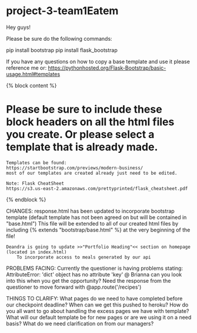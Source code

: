 # project-3-team1Eatem

Hey guys!

Please be sure do the following commands:

pip install bootstrap
pip install flask_bootstrap

If you have any questions on how to copy a base template and use it please reference me or: https://pythonhosted.org/Flask-Bootstrap/basic-usage.html#templates


{% block content %}
    <h1> Please be sure to include these block headers on all the html files you create. Or please select a template that is already made. </h1>


    Templates can be found:
    https://startbootstrap.com/previews/modern-business/
    most of our templates are created already just need to be edited.

    Note: Flask CheatSheet
    https://s3.us-east-2.amazonaws.com/prettyprinted/flask_cheatsheet.pdf


{% endblock %}


CHANGES:
    response.html has been updated to incorporate bootstrap template (default template has not been agreed on but will be contained in "base.html")
    This file will be extended to all of our created html files by including {% extends "bootstrap/base.html" %} at the very beginning of the file!

    Deandra is going to update >>"Portfolio Heading"<< section on homepage (located in index.html)
        To incorporate access to meals generated by our api


PROBLEMS FACING:
    Currently the questioner is having problems stating:
        AttributeError: 'dict' object has no attribute 'key'
        @ Brianna can you look into this when you get the opportunity?
            Need the response from the questioner to move forward with @app.route('/recipes')


THINGS TO CLARIFY:
    What pages do we need to have completed before our checkpoint deadline?
    When can we get this pushed to heroku?
    How do you all want to go about handling the excess pages we have with template?
    What will our default template be for new pages or are we using it on a need basis?
    What do we need clarification on from our managers?
